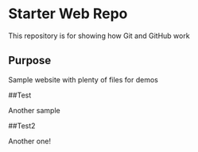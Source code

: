 # Starter Web Repo

This repository is for showing how Git and GitHub work

## Purpose

Sample website with plenty of files for demos

##Test

Another sample

##Test2

Another one!